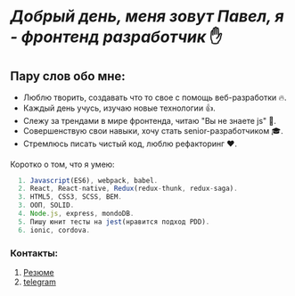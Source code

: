 # _Добрый день, меня зовут Павел, я - фронтенд разработчик_ :raised_hand:
## Пару слов обо мне:
* Люблю творить, создавать что то свое с помощь веб-разработки :fire:.
*    Каждый день учусь, изучаю новые технологии :+1:.
*    Cлежу за трендами в  мире фронтенда, читаю "Вы не знаете js" :notebook:.
*    Совершенствую свои навыки, хочу стать senior-разработчиком :mortar_board:.
*    Стремлюсь писать чистый код, люблю рефакторинг :heart:.
####
 Коротко о том, что я умею:
``` javascript
  1. Javascript(ES6), webpack, babel.
  2. React, React-native, Redux(redux-thunk, redux-saga).
  3. HTML5, CSS3, SCSS, BEM.
  3. ООП, SOLID.
  4. Node.js, express, mondoDB.
  5. Пишу юнит тесты на jest(нравится подход PDD).
  6. ionic, cordova.
```
### Контакты:
1. [Резюме](https://spb.hh.ru/resume/c830cea6ff083e8f270039ed1f33594a6c7663)
2. [telegram](http://t.me/pa_p_v)


